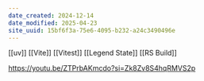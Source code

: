 ```yaml
---
date_created: 2024-12-14
date_modified: 2025-04-23
site_uuid: 15bf6f3a-75e6-4095-b232-a24c3490496e
---
```


[[uv]]
[[Vite]]
[[Vitest]]
[[Legend State]]
[[RS Build]]



https://youtu.be/ZTPrbAKmcdo?si=Zk8Zv8S4hqRMVS2p